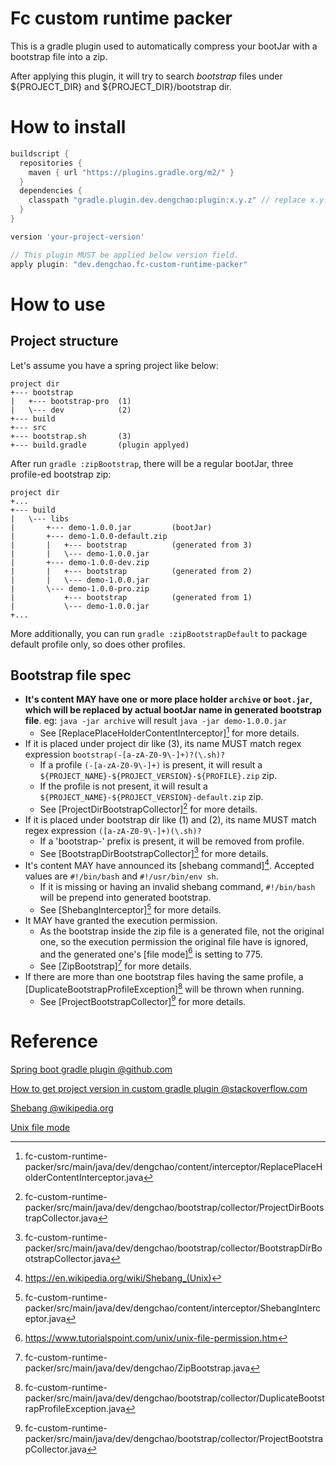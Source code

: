 # Fc custom runtime packer

This is a gradle plugin used to automatically compress your bootJar with a bootstrap file into a zip.

After applying this plugin, it will try to search _bootstrap_ files under ${PROJECT_DIR} and ${PROJECT_DIR}/bootstrap dir.

# How to install

```groovy
buildscript {
  repositories {
    maven { url "https://plugins.gradle.org/m2/" }
  }
  dependencies {
    classpath "gradle.plugin.dev.dengchao:plugin:x.y.z" // replace x.y.z with actual version of this plugin
  }
}

version 'your-project-version'

// This plugin MUST be applied below version field.
apply plugin: "dev.dengchao.fc-custom-runtime-packer"
```

# How to use

## Project structure

Let's assume you have a spring project like below:
```
project dir
+--- bootstrap
|   +--- bootstrap-pro  (1)
|   \--- dev            (2)
+--- build
+--- src
+--- bootstrap.sh       (3)
+--- build.gradle       (plugin applyed)
```

After run `gradle :zipBootstrap`, there will be a regular bootJar, three profile-ed bootstrap zip:
```
project dir
+...
+--- build
|   \--- libs
|       +--- demo-1.0.0.jar         (bootJar)
|       +--- demo-1.0.0-default.zip
|       |   +--- bootstrap          (generated from 3) 
|       |   \--- demo-1.0.0.jar
|       +--- demo-1.0.0-dev.zip
|       |   +--- bootstrap          (generated from 2) 
|       |   \--- demo-1.0.0.jar
|       \--- demo-1.0.0-pro.zip
|           +--- bootstrap          (generated from 1) 
|           \--- demo-1.0.0.jar
+...
``` 
More additionally, you can run `gradle :zipBootstrapDefault` to package default profile only, so does other profiles.

## Bootstrap file spec

+ **It's content MAY have one or more place holder `archive` or `boot.jar`, which will be replaced by actual bootJar name 
       in generated bootstrap file**. eg: `java -jar archive` will result `java -jar demo-1.0.0.jar`
    + See [ReplacePlaceHolderContentInterceptor][^ReplacePlaceHolderContentInterceptor] for more details.
+ If it is placed under project dir like (3), its name MUST match regex expression `bootstrap(-[a-zA-Z0-9\-]+)?(\.sh)?`
    + If a profile `(-[a-zA-Z0-9\-]+)` is present, it will result a `${PROJECT_NAME}-${PROJECT_VERSION}-${PROFILE}.zip` zip.  
    + If the profile is not present,  it will result a `${PROJECT_NAME}-${PROJECT_VERSION}-default.zip` zip.
    + See [ProjectDirBootstrapCollector][^ProjectDirBootstrapCollector] for more details.
+ If it is placed under bootstrap dir like (1) and (2), its name MUST match regex expression `([a-zA-Z0-9\-]+)(\.sh)?`    
    + If a 'bootstrap-' prefix is present, it will be removed from profile.
    + See [BootstrapDirBootstrapCollector][^BootstrapDirBootstrapCollector] for more details.
+ It's content MAY have announced its [shebang command][^Shebang @wikipedia.org]. Accepted values are `#!/bin/bash` and 
    `#!/usr/bin/env sh`.
    + If it is missing or having an invalid shebang command, `#!/bin/bash` will be prepend into generated bootstrap.    
    + See [ShebangInterceptor][^ShebangInterceptor] for more details.
+ It MAY have granted the execution permission.
    + As the bootstrap inside the zip file is a generated file, not the original one, so the execution permission 
    the original file have is ignored, and the generated one's [file mode][^Unix file mode] is setting to 775. 
    + See [ZipBootstrap][^ZipBootstrap] for more details.
+ If there are more than one bootstrap files having the same profile, 
    a [DuplicateBootstrapProfileException][^DuplicateBootstrapProfileException] will be thrown when running.
    + See [ProjectBootstrapCollector][^ProjectBootstrapCollector] for more details.

# Reference
[Spring boot gradle plugin @github.com](https://github.com/spring-projects/spring-boot/tree/master/spring-boot-project/spring-boot-tools/spring-boot-gradle-plugin)

[How to get project version in custom gradle plugin @stackoverflow.com](https://stackoverflow.com/questions/13198358/how-to-get-project-version-in-custom-gradle-plugin)

[Shebang @wikipedia.org](https://en.wikipedia.org/wiki/Shebang_(Unix))

[Unix file mode](https://www.tutorialspoint.com/unix/unix-file-permission.htm)



[^ReplacePlaceHolderContentInterceptor]:fc-custom-runtime-packer/src/main/java/dev/dengchao/content/interceptor/ReplacePlaceHolderContentInterceptor.java
[^ProjectDirBootstrapCollector]:fc-custom-runtime-packer/src/main/java/dev/dengchao/bootstrap/collector/ProjectDirBootstrapCollector.java
[^BootstrapDirBootstrapCollector]:fc-custom-runtime-packer/src/main/java/dev/dengchao/bootstrap/collector/BootstrapDirBootstrapCollector.java
[^ShebangInterceptor]:fc-custom-runtime-packer/src/main/java/dev/dengchao/content/interceptor/ShebangInterceptor.java
[^ZipBootstrap]:fc-custom-runtime-packer/src/main/java/dev/dengchao/ZipBootstrap.java
[^Unix file mode]:https://www.tutorialspoint.com/unix/unix-file-permission.htm
[^DuplicateBootstrapProfileException]:fc-custom-runtime-packer/src/main/java/dev/dengchao/bootstrap/collector/DuplicateBootstrapProfileException.java
[^ProjectBootstrapCollector]:fc-custom-runtime-packer/src/main/java/dev/dengchao/bootstrap/collector/ProjectBootstrapCollector.java
[^Shebang @wikipedia.org]:https://en.wikipedia.org/wiki/Shebang_(Unix)
